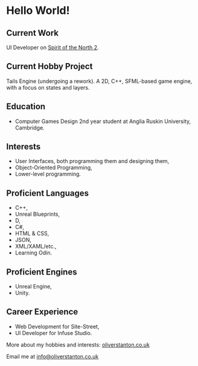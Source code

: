# Hello World!
## Current Work
UI Developer on [Spirit of the North 2](https://store.steampowered.com/app/1778840/Spirit_of_the_North_2/ "SOTN2 Steam Page").

## Current Hobby Project
Tails Engine (undergoing a rework). A 2D, C++, SFML-based game engine, with a focus on states and layers.

## Education
- Computer Games Design 2nd year student at Anglia Ruskin University, Cambridge.

## Interests
- User Interfaces, both programming them and designing them,
- Object-Oriented Programming,
- Lower-level programming.

## Proficient Languages
- C++,
- Unreal Blueprints,
- D,
- C#,
- HTML & CSS,
- JSON,
- XML/XAML/etc.,
- Learning Odin.

## Proficient Engines
- Unreal Engine,
- Unity.

## Career Experience
- Web Development for Site-Street,
- UI Developer for Infuse Studio.

More about my hobbies and interests: [oliverstanton.co.uk](https://oliverstanton.co.uk/)

Email me at info@oliverstanton.co.uk

<!--
**ostanton/ostanton** is a ✨ _special_ ✨ repository because its `README.md` (this file) appears on your GitHub profile.

Here are some ideas to get you started:

- 🔭 I’m currently working on ...
- 🌱 I’m currently learning ...
- 👯 I’m looking to collaborate on ...
- 🤔 I’m looking for help with ...
- 💬 Ask me about ...
- 📫 How to reach me: ...
- 😄 Pronouns: ...
- ⚡ Fun fact: ...
-->
